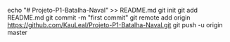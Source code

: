echo "# Projeto-P1-Batalha-Naval" >> README.md
git init
git add README.md
git commit -m "first commit"
git remote add origin https://github.com/KauLeal/Projeto-P1-Batalha-Naval.git
git push -u origin master
